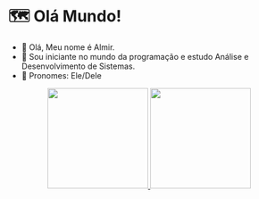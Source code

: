 # 🗺 Olá Mundo!

- 👋 Olá, Meu nome é Almir.
- 👀 Sou iniciante no mundo da programação e estudo Análise e Desenvolvimento de Sistemas.
- 🌱 Pronomes: Ele/Dele

<div align="center">
  <a href="https://github.com/Purplerain89z">
    <img height="180em" src="https://github-readme-stats.vercel.app/api?username=Purplerain89z&show_icons=true&theme=midnight-purple&include_all_commits=true" />
    <img height="180em" src="https://github-readme-stats.vercel.app/api/top-langs/?username=Purplerain89z&layout=compact&langs_count=7&theme=midnight-purple" />
  </a>
</div>
